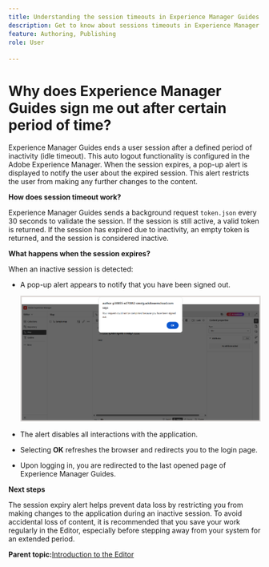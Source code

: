 ```yaml
---
title: Understanding the session timeouts in Experience Manager Guides 
description: Get to know about sessions timeouts in Experience Manager Guides. 
feature: Authoring, Publishing
role: User

---
```

# Why does Experience Manager Guides sign me out after certain period of time? 

Experience Manager Guides ends a user session after a defined period of inactivity (idle timeout). This auto logout functionality is configured in the Adobe Experience Manager. When the session expires, a pop-up alert is displayed to notify the user about the expired session. This alert restricts the user from making any further changes to the content. 

**How does session timeout work?**

Experience Manager Guides sends a background request `token.json` every 30 seconds to validate the session. If the session is still active, a valid token is returned. If the session has expired due to inactivity, an empty token is returned, and the session is considered inactive.

**What happens when the session expires?**

When an inactive session is detected:

- A pop-up alert appears to notify that you have been signed out. 

    ![](images/sign-out-prompt.png)

- The alert disables all interactions with the application.

- Selecting **OK** refreshes the browser and redirects you to the login page.
- Upon logging in, you are redirected to the last opened page of Experience Manager Guides.

**Next steps**

The session expiry alert helps prevent data loss by restricting you from making changes to the application during an inactive session. To avoid accidental loss of content, it is recommended that you save your work regularly in the Editor, especially before stepping away from your system for an extended period.




**Parent topic:**[Introduction to the Editor](web-editor.md)
